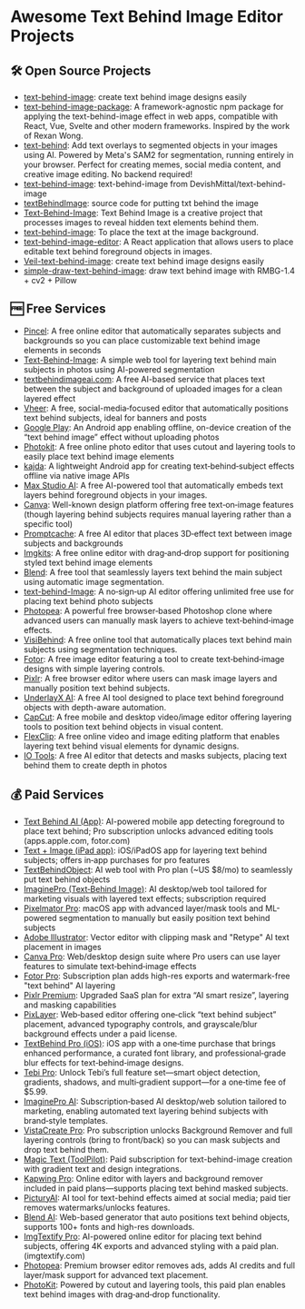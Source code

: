 # Awesome Text Behind Image Editor Projects

## 🛠️ Open Source Projects

- [text-behind-image](https://github.com/RexanWONG/text-behind-image): create text behind image designs easily
- [text-behind-image-package](https://github.com/Oslonline/text-behind-image-package): A framework-agnostic npm package for applying the text-behind-image effect in web apps, compatible with React, Vue, Svelte and other modern frameworks. Inspired by the work of Rexan Wong.
- [text-behind](https://github.com/Hormold/text-behind): Add text overlays to segmented objects in your images using AI. Powered by Meta's SAM2 for segmentation, running entirely in your browser. Perfect for creating memes, social media content, and creative image editing. No backend required!
- [text-behind-image](https://github.com/muruga86/text-behind-image): text-behind-image from DevishMittal/text-behind-image
- [textBehindImage](https://github.com/MlLearnerAkash/textBehindImage): source code for putting txt behind the image
- [Text-Behind-Image](https://github.com/melvinbaiju27/Text-Behind-Image): Text Behind Image is a creative project that processes images to reveal hidden text elements behind them.
- [text-behind-image](https://github.com/Jitendra797/text-behind-image): To place the text at the image background.
- [text-behind-image-editor](https://github.com/curiousguyinhis30s/text-behind-image-editor): A React application that allows users to place editable text behind foreground objects in images.
- [Veil-text-behind-image](https://github.com/Rakibulislamsarkar/Veil-text-behind-image): create text behind image designs easily
- [simple-draw-text-behind-image](https://github.com/glovebx/simple-draw-text-behind-image): draw text behind image with RMBG-1.4 + cv2 + Pillow

## 🆓 Free Services

- [Pincel](https://pincel.app/tools/text-behind-image): A free online editor that automatically separates subjects and backgrounds so you can place customizable text behind image elements in seconds
- [Text-Behind-Image](https://text-behind-image.com/): A simple web tool for layering text behind main subjects in photos using AI-powered segmentation
- [textbehindimageai.com](https://textbehindimageai.com): A free AI-based service that places text between the subject and background of uploaded images for a clean layered effect
- [Vheer](https://vheer.com/text-behind-image): A free, social-media‑focused editor that automatically positions text behind subjects, ideal for banners and posts
- [Google Play](https://play.google.com/store/apps/details?id=runnableapps.textbehindimage&hl=en_SG): An Android app enabling offline, on-device creation of the “text behind image” effect without uploading photos
- [Photokit](https://photokit.com/features/text-behind-image/): A free online photo editor that uses cutout and layering tools to easily place text behind image elements
- [kajda](https://textbehindimage.kajda.com/): A lightweight Android app for creating text‑behind‑subject effects offline via native image APIs
- [Max Studio AI](https://maxstudio.ai/text-behind-image): A free AI-powered tool that automatically embeds text layers behind foreground objects in your images.
- [Canva](https://canva.com/features/add-text-to-photo/): Well-known design platform offering free text‑on‑image features (though layering behind subjects requires manual layering rather than a specific tool)
- [Promptcache](https://promptcache.com/tools/text-behind-image-ai): A free AI editor that places 3D‑effect text between image subjects and backgrounds
- [Imgkits](https://imgkits.com/text-behind-image): A free online editor with drag‑and‑drop support for positioning styled text behind image elements
- [Blend](https://blendnow.com/product/text-behind-image): A free tool that seamlessly layers text behind the main subject using automatic image segmentation.
- [text-behind-Image](https://textbehindimage.com/): A no‑sign‑up AI editor offering unlimited free use for placing text behind photo subjects
- [Photopea](https://photopea.com): A powerful free browser‑based Photoshop clone where advanced users can manually mask layers to achieve text‑behind‑image effects.
- [VisiBehind](https://textbehindimage.net): A free online tool that automatically places text behind main subjects using segmentation techniques.
- [Fotor](https://fotor.com/features/text-behind-image/): A free image editor featuring a tool to create text‑behind‑image designs with simple layering controls.
- [Pixlr](https://pixlr.com): A free browser editor where users can mask image layers and manually position text behind subjects.
- [UnderlayX AI](https://underlayx.com/text-behind-image): A free AI tool designed to place text behind foreground objects with depth-aware automation.
- [CapCut](https://capcut.com): A free mobile and desktop video/image editor offering layering tools to position text behind objects in visual content.
- [FlexClip](https://flexclip.com): A free online video and image editing platform that enables layering text behind visual elements for dynamic designs.
- [IO Tools](https://iotools.cloud/tool/ai-image-editor/text-behind-image): A free AI editor that detects and masks subjects, placing text behind them to create depth in photos

## 💰 Paid Services

- [Text Behind AI (App)](https://apps.apple.com/app/text-behind-ai): AI-powered mobile app detecting foreground to place text behind; Pro subscription unlocks advanced editing tools (apps.apple.com, fotor.com)
- [Text + Image (iPad app)](https://apps.apple.com/app/text-image-ai-text-behind): iOS/iPadOS app for layering text behind subjects; offers in‑app purchases for pro features
- [TextBehindObject](https://textbehindobject.com): AI web tool with Pro plan (~US $8/mo) to seamlessly put text behind objects
- [ImaginePro (Text‑Behind Image)](https://imaginepro.ai/usecases/textbehindimage): AI desktop/web tool tailored for marketing visuals with layered text effects; subscription required
- [Pixelmator Pro](https://pixelmator.com): macOS app with advanced layer/mask tools and ML-powered segmentation to manually but easily position text behind subjects
- [Adobe Illustrator](https://adobe.com/products/illustrator): Vector editor with clipping mask and "Retype" AI text placement in images
- [Canva Pro](https://canva.com): Web/desktop design suite where Pro users can use layer features to simulate text‑behind‑image effects
- [Fotor Pro](https://fotor.com): Subscription plan adds high-res exports and watermark-free "text behind" AI layering
- [Pixlr Premium](https://pixlr.com): Upgraded SaaS plan for extra “AI smart resize”, layering and masking capabilities
- [PixLayer](https://phdeck.com/product/pixlayer): Web‑based editor offering one‑click “text behind subject” placement, advanced typography controls, and grayscale/blur background effects under a paid license.
- [TextBehind Pro (iOS)](https://apps.apple.com/app/textbehind-pro-backgroundtext/id6739422731): iOS app with a one‑time purchase that brings enhanced performance, a curated font library, and professional‑grade blur effects for text‑behind‑image designs.
- [Tebi Pro](https://apps.apple.com/app/text-behind-image-tebi/id6737149422): Unlock Tebi’s full feature set—smart object detection, gradients, shadows, and multi‑gradient support—for a one‑time fee of $5.99.
- [ImaginePro AI](https://imaginepro.ai/usecases/textbehindimage): Subscription‑based AI desktop/web solution tailored to marketing, enabling automated text layering behind subjects with brand‑style templates.
- [VistaCreate Pro](https://vistacreate.com): Pro subscription unlocks Background Remover and full layering controls (bring to front/back) so you can mask subjects and drop text behind them.
- [Magic Text (ToolPilot)](https://magictext.tech): Paid subscription for text-behind-image creation with gradient text and design integrations.
- [Kapwing Pro](https://kapwing.com/tools/add-text/image): Online editor with layers and background remover included in paid plans—supports placing text behind masked subjects.
- [PicturyAI](https://picturyai.com/text-behind-image): AI tool for text-behind effects aimed at social media; paid tier removes watermarks/unlocks features.
- [Blend AI](https://blendnow.com/product/text-behind-image): Web-based generator that auto positions text behind objects, supports 100+ fonts and high-res downloads.
- [ImgTextify Pro](https://imgtextify.com): AI-powered online editor for placing text behind subjects, offering 4K exports and advanced styling with a paid plan. (imgtextify.com)
- [Photopea](https://photopea.com): Premium browser editor removes ads, adds AI credits and full layer/mask support for advanced text placement.
- [PhotoKit](https://photokit.com/features/text-behind-image): Powered by cutout and layering tools, this paid plan enables text behind images with drag‑and‑drop functionality.

